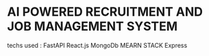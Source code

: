 # AI POWERED RECRUITMENT AND JOB MANAGEMENT SYSTEM 

techs used : 
FastAPI
React.js
MongoDb
MEARN STACK
Express
